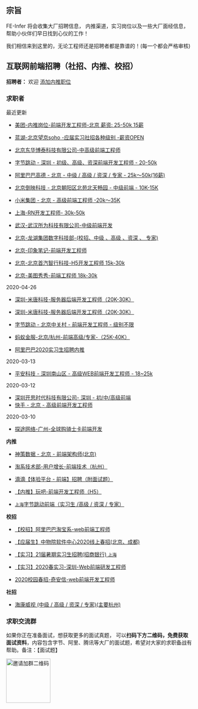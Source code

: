 ## 宗旨
FE-Infer 将会收集大厂招聘信息， 内推渠道，实习岗位以及一些大厂面经信息，帮助小伙伴们早日找到心仪的工作！

我们相信来到这里的，无论工程师还是招聘者都是靠谱的！(每一个都会严格审核)

## 互联网前端招聘（社招、内推、校招）

**招聘者：**  欢迎 [添加内推职位](https://github.com/koala-coding/FE-Infer/issues/new?assignees=&labels=&template=publish_job.md&title=%E5%85%AC%E5%8F%B8%E5%90%8D+-+%E5%9C%B0%E7%82%B9+-+%E5%B2%97%E4%BD%8D%E7%BA%A7%E5%88%AB+-+%E8%96%AA%E8%B5%84%E8%8C%83%E5%9B%B4)  


### 求职者

最近更新
- [美团-内推岗位-前端开发工程师-北京 薪资: 25-50k 15薪](./infer/20210309-meituan-beijing.md)

- [蓝湖-北京望京soho -应届实习社招各种级别 -薪资OPEN](./infer/20210309-lanhu-beijing.md)

- [北京东华博泰科技有限公司-中高级前端工程师](./infer/20210305-donghua-beijing.md)

- [字节跳动 - 深圳 - 初级、高级、资深前端开发工程师 - 20-50k](./infer/20201110-shengzhen-zijietiaodong.md)

- [阿里巴巴高德 - 北京 - 中级 / 高级 / 资深 / 专家 - 25k～50k(16薪)](./infer/20210220-beijing-gaode.md)

- [北京倒映科技 - 北京朝阳区北苑北天畅园 - 中级前端 - 10K-15K ](./infer/20201110-beijing-daoying.md)

- [小米集团 - 北京 - 高级前端工程师 -20k～35K](./infer/20201016-beijing-xiaomi.md)

- [上海-RN开发工程师- 30k-50k](./infer/20201018-shanghai-RN.md)

- [武汉-武汉所为科技有限公司-中级前端开发](./infer/20200827-beijing-suowei.md)

- [北京-龙湖集团数字科技部-(校招、中级 、高级 、资深 、 专家)](./infer/20200827-beijing-longhu.md)

- [北京-印象笔记-前端开发工程师](./infer/20200821-beijing-yingxiang.md)

- [北京-北京首汽智行科技-H5开发工程师 15k-30k](./infer/20200819-beijing-shouqi.md)

- [北京-美图秀秀-前端工程师 18k-30k](./infer/20200526-beijing-meituxiuxiu.md)

2020-04-26

- [深圳-米唐科技-服务器后端开发工程师（20K-30K）](./infer/20200426-shenzhen-shenzhenmitang.md)

- [深圳-米唐科技-服务器后端开发工程师（20K-30K）](./infer/20200426-shenzhen-shenzhenmitang.md)

- [字节跳动 - 北京中关村 - 前端开发工程师 - 级别不限](./infer/20200404-beijing-toutiao.md)
  
- [蚂蚁金服-北京/杭州-前端高级/专家-（25K-40K）](./infer/20200318-hangzhou-myjf.md)

- [阿里巴巴2020实习生招聘内推](./school/20200318-anywhere-alibaba.md)

2020-03-13

- [平安科技 - 深圳南山区 - 高级WEB前端开发工程师 - 18~25k](./infer/20200313-shenzhen-pingan.md)

2020-03-12

- [深圳开思时代科技有限公司- 深圳 - 初/中/高级前端](./infer/20200312-shengzheng-kssd.md)
- [快手 - 北京 - 高级前端开发工程师](./infer/20200311-beijing-kuaishou.md)

 2020-03-10 
 
- [探途网络-广州-全球购骑士卡前端开发](./infer/20200310-guangzhou-ttwl.md)

**内推**
- [ 神策数据 - 北京 - 前端架构师(北京)](./infer/20200308-beijing-scsj.md)
- [淘系技术部-用户增长-前端技术（杭州）](./infer/20200307-hangzhou-ali_tabao.md)

- [滴滴【体验平台 - 前端】招聘（附面试题）](./infer/20200307-beijing-didi.md)

- [【内推】玩吧-前端开发工程师（H5）](./infer/20200307-beijing-wanba.md)

- [`上海`字节跳动前端（实习生 /高级 / 资深 / 专家）](./infer/20200307-shanghai-zjtd.md)


**校招**

- [【校招】阿里巴巴淘宝系-web前端工程师](./school/20200307-hangzhou-taobao.md)

- [【应届生】中物院软件中心2020线上春招(北京、成都)](./school/20200307-chengdu-zwyrjzx.md)

- [【实习】21届暑期实习生招聘(招商银行) `上海`](./school/20200307-shanghai-zsyh.md)

- [【实习】2020春实习-深圳-Web前端研发工程师](./school/20200307-shengzheng-baidu.md)

- [2020校园春招-奇安信-web前端开发工程师](./school/20200310-beijing-qax.md)

**社招**
- [海康威视 (中级 / 高级 / 资深 / 专家)(主要杭州)](./social/20200307-hangzhou-hkws.md)


### 求职交流群
如果你正在准备面试，想获取更多的面试真题， 可以**扫码下方二维码，免费获取面试资料**，内容包含字节、阿里、腾讯等大厂的面试题，希望对大家的求职备战有帮助。备注：【面试题】

<img src="http://www.inode.club/wechat.jpg" width = "120" height = "120" alt="邀请加群二维码" align=center />


